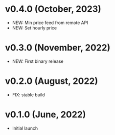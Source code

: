 
# v0.4.0 (October, 2023)
* NEW: Min price feed from remote API
* NEW: Set hourly price

# v0.3.0 (November, 2022)
* NEW: First binary release

# v0.2.0 (August, 2022)
* FIX: stable build

# v0.1.0 (June, 2022)
* Initial launch
